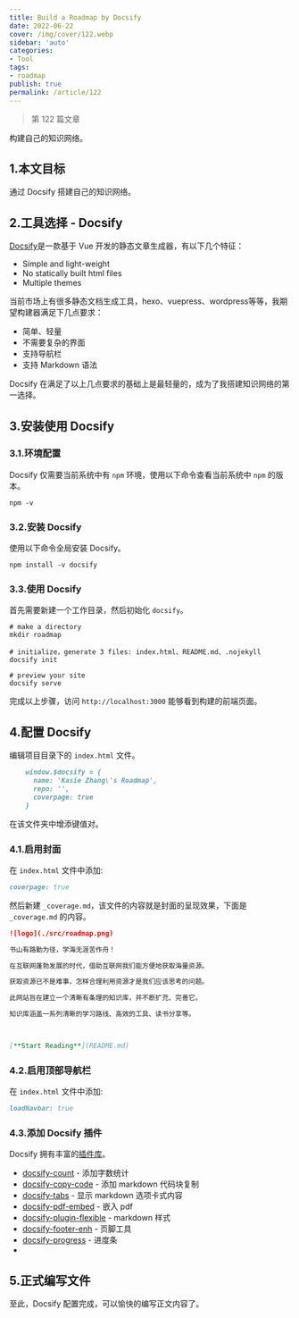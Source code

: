 ```yaml
---
title: Build a Roadmap by Docsify
date: 2022-06-22
cover: /img/cover/122.webp
sidebar: 'auto'
categories:
- Tool
tags:
- roadmap 
publish: true
permalink: /article/122
---
```


> 第 122 篇文章

构建自己的知识网络。
<!-- more -->

## 1.本文目标
通过 Docsify 搭建自己的知识网络。

## 2.工具选择 - Docsify
[Docsify](https://docsify.js.org/)是一款基于 Vue 开发的静态文章生成器，有以下几个特征：

- Simple and light-weight
- No statically built html files
- Multiple themes

当前市场上有很多静态文档生成工具，hexo、vuepress、wordpress等等，我期望构建器满足下几点要求：
- 简单、轻量
- 不需要复杂的界面
- 支持导航栏
- 支持 Markdown 语法

Docsify 在满足了以上几点要求的基础上是最轻量的，成为了我搭建知识网络的第一选择。

## 3.安装使用 Docsify
### 3.1.环境配置
Docsify 仅需要当前系统中有 `npm` 环境，使用以下命令查看当前系统中 `npm` 的版本。

```shell
npm -v
```

### 3.2.安装 Docsify
使用以下命令全局安装 Docsify。

```shell
npm install -v docsify
```

### 3.3.使用 Docsify
首先需要新建一个工作目录，然后初始化 `docsify`。

```shell
# make a directory
mkdir roadmap

# initialize，generate 3 files: index.html、README.md、.nojekyll
docsify init

# preview your site
docsify serve
```

完成以上步骤，访问 `http://localhost:3000` 能够看到构建的前端页面。

## 4.配置 Docsify
编辑项目目录下的 `index.html` 文件。

```md
    window.$docsify = {
      name: 'Kasie Zhang\'s Roadmap',
      repo: '',
      coverpage: true
    }
```

在该文件夹中增添键值对。

### 4.1.启用封面
在 `index.html` 文件中添加:

```md
coverpage: true
```

然后新建 `_coverage.md`，该文件的内容就是封面的呈现效果，下面是 `_coverage.md` 的内容。

```md
![logo](./src/roadmap.png)

书山有路勤为径，学海无涯苦作舟！

在互联网蓬勃发展的时代，借助互联网我们能方便地获取海量资源。

获取资源已不是难事，怎样合理利用资源才是我们应该思考的问题。

此网站旨在建立一个清晰有条理的知识库，并不断扩充、完善它。

知识库涵盖一系列清晰的学习路线、高效的工具、读书分享等。



[**Start Reading**](README.md)
```

### 4.2.启用顶部导航栏
在 `index.html` 文件中添加:

```md
loadNavbar: true
```

### 4.3.添加 Docsify 插件
Docsify 拥有丰富的[插件库](https://docsify.js.org/#/awesome?id=plugins)。

- [docsify-count](https://github.com/827652549/docsify-count) - 添加字数统计
- [docsify-copy-code](https://github.com/jperasmus/docsify-copy-code) - 添加 markdown 代码块复制
- [docsify-tabs](https://jhildenbiddle.github.io/docsify-tabs/#/) - 显示 markdown 选项卡式内容
- [docsify-pdf-embed](https://github.com/lazypanda10117/docsify-pdf-embed) - 嵌入 pdf
- [docsify-plugin-flexible](https://github.com/fzankl/docsify-plugin-flexible-alerts) - markdown 样式
- [docsify-footer-enh](https://github.com/erickjx/docsify-footer-enh) - 页脚工具
- [docsify-progress](https://github.com/HerbertHe/docsify-progress) - 进度条
- 

## 5.正式编写文件
至此，Docsify 配置完成，可以愉快的编写正文内容了。